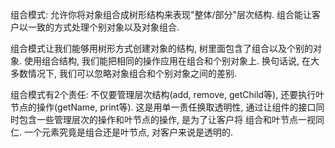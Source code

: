 组合模式: 允许你将对象组合成树形结构来表现"整体/部分"层次结构. 组合能让客户以一致的方式处理个别对象以及对象组合.


组合模式让我们能够用树形方式创建对象的结构, 树里面包含了组合以及个别的对象.
使用组合结构, 我们能把相同的操作应用在组合和个别对象上. 换句话说, 在大多数情况下,
我们可以忽略对象组合和个别对象之间的差别.

组合模式有2个责任: 不仅要管理层次结构(add, remove, getChild等), 还要执行叶节点的操作(getName, print等).
这是用单一责任换取透明性, 通过让组件的接口同时包含一些管理层次的操作和叶节点的操作, 是为了让客户将
组合和叶节点一视同仁. 一个元素究竟是组合还是叶节点, 对客户来说是透明的.
